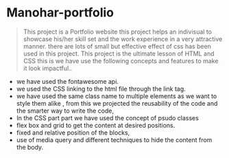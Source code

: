 # Manohar-portfolio
> This project is a Portfolio website
> this project helps an indivisual to showcase his/her skill set and the work experience in a very attractive manner.
> there are lots of small but effective effect of css has been used in this project.
> This project is the ultimate lesson of HTML and CSS 
> this is we have use the following concepts and features to make it look impactful..
* we have used the fontawesome api.
* we used the CSS linking to the html file through the link tag.
* we have used the same class name to multiple elements as we want to style them alike , from this we projected the reusability of the code and the smarter way to write the code,
* In the CSS part part we have used the concept of psudo classes
* flex box and grid to get the content at desired positions.
* fixed and relative position of the blocks,
*  use of media query and different techniques to hide the content from the body.
